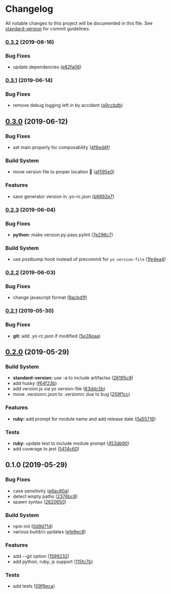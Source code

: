 # Changelog

All notable changes to this project will be documented in this file. See [standard-version](https://github.com/conventional-changelog/standard-version) for commit guidelines.

### [0.3.2](https://github.com/flyinbutrs/generator-version-file/compare/v0.3.1...v0.3.2) (2019-08-16)


### Bug Fixes

* update dependencies ([e82fa06](https://github.com/flyinbutrs/generator-version-file/commit/e82fa06))

### [0.3.1](https://github.com/flyinbutrs/generator-version-file/compare/v0.3.0...v0.3.1) (2019-06-14)


### Bug Fixes

* remove debug logging left in by accident ([a9ccbdb](https://github.com/flyinbutrs/generator-version-file/commit/a9ccbdb))



## [0.3.0](https://github.com/flyinbutrs/generator-version-file/compare/v0.2.3...v0.3.0) (2019-06-12)


### Bug Fixes

* set main properly for composability ([4f6ed4f](https://github.com/flyinbutrs/generator-version-file/commit/4f6ed4f))


### Build System

* move version file to proper location :facepalm: ([af595e0](https://github.com/flyinbutrs/generator-version-file/commit/af595e0))


### Features

* save generator version in .yo-rc.json ([b6892e7](https://github.com/flyinbutrs/generator-version-file/commit/b6892e7))



### [0.2.3](https://github.com/flyinbutrs/generator-version-file/compare/v0.2.2...v0.2.3) (2019-06-04)


### Bug Fixes

* **python:** make version.py pass pylint ([7e296c7](https://github.com/flyinbutrs/generator-version-file/commit/7e296c7))


### Build System

* use postbump hook instead of precommit for `yo version-file` ([1fe4ea4](https://github.com/flyinbutrs/generator-version-file/commit/1fe4ea4))



### [0.2.2](https://github.com/flyinbutrs/generator-version-file/compare/v0.2.1...v0.2.2) (2019-06-03)


### Bug Fixes

* change javascript format ([9acbd1f](https://github.com/flyinbutrs/generator-version-file/commit/9acbd1f))



### [0.2.1](https://github.com/flyinbutrs/generator-version-file/compare/v0.2.0...v0.2.1) (2019-05-30)


### Bug Fixes

* **git:** add .yo-rc.json if modified ([5e28eaa](https://github.com/flyinbutrs/generator-version-file/commit/5e28eaa))



## [0.2.0](https://github.com/flyinbutrs/generator-version-file/compare/v0.1.0...v0.2.0) (2019-05-29)


### Build System

* **standard-version:** use -a to include artifactss ([26195c9](https://github.com/flyinbutrs/generator-version-file/commit/26195c9))
* add husky ([f64f23b](https://github.com/flyinbutrs/generator-version-file/commit/f64f23b))
* add version.js via yo version-file ([63ddc5b](https://github.com/flyinbutrs/generator-version-file/commit/63ddc5b))
* move .versionrc.json to .versionrc due to bug ([259f1cc](https://github.com/flyinbutrs/generator-version-file/commit/259f1cc))


### Features

* **ruby:** add prompt for module name and add release date ([0a55716](https://github.com/flyinbutrs/generator-version-file/commit/0a55716))


### Tests

* **ruby:** update test to include module prompt ([453db90](https://github.com/flyinbutrs/generator-version-file/commit/453db90))
* add coverage to jest ([5414c60](https://github.com/flyinbutrs/generator-version-file/commit/5414c60))



## 0.1.0 (2019-05-29)


### Bug Fixes

* case sensitivity ([e6ac80a](https://github.com/flyinbutrs/generator-version-file/commit/e6ac80a))
* detect empty paths ([2376bc8](https://github.com/flyinbutrs/generator-version-file/commit/2376bc8))
* spawn syntax ([2820650](https://github.com/flyinbutrs/generator-version-file/commit/2820650))


### Build System

* npm init ([0d9d714](https://github.com/flyinbutrs/generator-version-file/commit/0d9d714))
* various build/ci updates ([efe9ec8](https://github.com/flyinbutrs/generator-version-file/commit/efe9ec8))


### Features

* add --git option ([1599232](https://github.com/flyinbutrs/generator-version-file/commit/1599232))
* add python, ruby, js support ([115fc7b](https://github.com/flyinbutrs/generator-version-file/commit/115fc7b))


### Tests

* add tests ([09f9eca](https://github.com/flyinbutrs/generator-version-file/commit/09f9eca))
